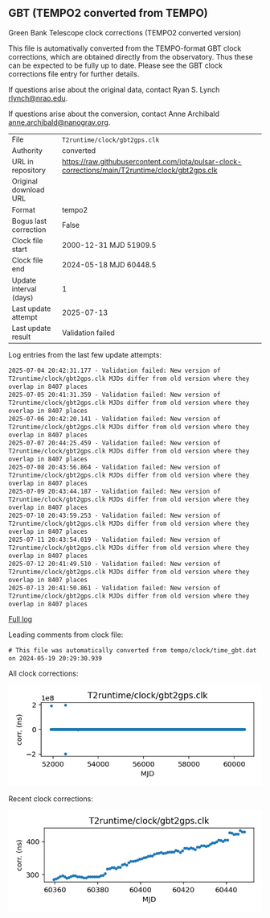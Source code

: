 
## GBT (TEMPO2 converted from TEMPO)

Green Bank Telescope clock corrections (TEMPO2 converted version)

This file is automativally converted from the TEMPO-format GBT
clock corrections, which are obtained directly from the observatory.
Thus these can be expected to be fully up to date. Please see the
GBT clock corrections file entry for further details.

If questions arise about the original data, contact Ryan S. Lynch
<rlynch@nrao.edu>.

If questions arise about the conversion, contact Anne Archibald
<anne.archibald@nanograv.org>.

|     |     |
|:--- |:--- |
| File | `T2runtime/clock/gbt2gps.clk` |
| Authority | converted |
| URL in repository | <https://raw.githubusercontent.com/ipta/pulsar-clock-corrections/main/T2runtime/clock/gbt2gps.clk> |
| Original download URL | <None> |
| Format | tempo2 |
| Bogus last correction | False |
| Clock file start | 2000-12-31 MJD 51909.5 |
| Clock file end | 2024-05-18 MJD 60448.5 |
| Update interval (days) | 1 |
| Last update attempt | 2025-07-13 |
| Last update result | Validation failed |

Log entries from the last few update attempts:
```
2025-07-04 20:42:31.177 - Validation failed: New version of T2runtime/clock/gbt2gps.clk MJDs differ from old version where they overlap in 8407 places
2025-07-05 20:41:31.359 - Validation failed: New version of T2runtime/clock/gbt2gps.clk MJDs differ from old version where they overlap in 8407 places
2025-07-06 20:42:20.141 - Validation failed: New version of T2runtime/clock/gbt2gps.clk MJDs differ from old version where they overlap in 8407 places
2025-07-07 20:44:25.459 - Validation failed: New version of T2runtime/clock/gbt2gps.clk MJDs differ from old version where they overlap in 8407 places
2025-07-08 20:43:56.864 - Validation failed: New version of T2runtime/clock/gbt2gps.clk MJDs differ from old version where they overlap in 8407 places
2025-07-09 20:43:44.187 - Validation failed: New version of T2runtime/clock/gbt2gps.clk MJDs differ from old version where they overlap in 8407 places
2025-07-10 20:43:59.253 - Validation failed: New version of T2runtime/clock/gbt2gps.clk MJDs differ from old version where they overlap in 8407 places
2025-07-11 20:43:54.019 - Validation failed: New version of T2runtime/clock/gbt2gps.clk MJDs differ from old version where they overlap in 8407 places
2025-07-12 20:41:49.510 - Validation failed: New version of T2runtime/clock/gbt2gps.clk MJDs differ from old version where they overlap in 8407 places
2025-07-13 20:41:50.861 - Validation failed: New version of T2runtime/clock/gbt2gps.clk MJDs differ from old version where they overlap in 8407 places
```
[Full log](https://raw.githubusercontent.com/ipta/pulsar-clock-corrections/main/log/T2runtime/clock/gbt2gps.clk.log)

Leading comments from clock file:

    # This file was automatically converted from tempo/clock/time_gbt.dat on 2024-05-19 20:29:30.939



All clock corrections:

![plot of all clock corrections](gbt2gps.clk.png "All corrections")

Recent clock corrections:

![plot of recent clock corrections](gbt2gps.clk.short.png "Recent corrections")

